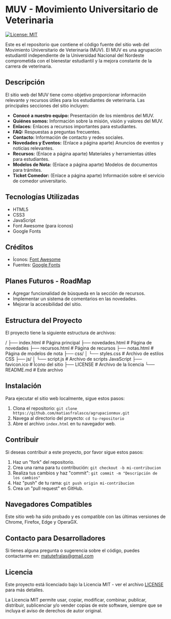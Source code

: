# MUV - Movimiento Universitario de Veterinaria

[![License: MIT](https://img.shields.io/badge/License-MIT-yellow.svg)](https://opensource.org/licenses/MIT)

Este es el repositorio que contiene el código fuente del sitio web del Movimiento Universitario de Veterinaria (MUV). El MUV es una agrupación estudiantil independiente de la Universidad Nacional del Nordeste comprometida con el bienestar estudiantil y la mejora constante de la carrera de veterinaria.

## Descripción

El sitio web del MUV tiene como objetivo proporcionar información relevante y recursos útiles para los estudiantes de veterinaria. Las principales secciones del sitio incluyen:

* **Conocé a nuestro equipo:** Presentación de los miembros del MUV.
* **Quiénes somos:** Información sobre la misión, visión y valores del MUV.
* **Enlaces:** Enlaces a recursos importantes para estudiantes.
* **FAQ:** Respuestas a preguntas frecuentes.
* **Contacto:** Información de contacto y redes sociales.
* **Novedades y Eventos:** (Enlace a página aparte) Anuncios de eventos y noticias relevantes.
* **Recursos:** (Enlace a página aparte) Materiales y herramientas útiles para estudiantes.
* **Modelos de Nota:** (Enlace a página aparte) Modelos de documentos para trámites.
* **Ticket Comedor:** (Enlace a página aparte) Información sobre el servicio de comedor universitario.


## Tecnologías Utilizadas

* HTML5
* CSS3
* JavaScript
* Font Awesome (para íconos)
* Google Fonts

## Créditos

* Íconos: [Font Awesome](https://fontawesome.com/)
* Fuentes: [Google Fonts](https://fonts.google.com/)

## Planes Futuros - RoadMap

* Agregar funcionalidad de búsqueda en la sección de recursos.
* Implementar un sistema de comentarios en las novedades.
* Mejorar la accesibilidad del sitio.

## Estructura del Proyecto

El proyecto tiene la siguiente estructura de archivos:

/
├── index.html          # Página principal
├── novedades.html       # Página de novedades
├── recursos.html        # Página de recursos
├── notas.html          # Página de modelos de nota
├── css/
│   └── styles.css      # Archivo de estilos CSS
├── js/
│   └── script.js       # Archivo de scripts JavaScript
├── favicon.ico         # Ícono del sitio
├── LICENSE             # Archivo de la licencia
└── README.md           # Este archivo

## Instalación

Para ejecutar el sitio web localmente, sigue estos pasos:

1.  Clona el repositorio: `git clone https://github.com/matiasfralasco/agrupacionmuv.git`
2.  Navega al directorio del proyecto: `cd tu-repositorio`
3.  Abre el archivo `index.html` en tu navegador web.

## Contribuir

Si deseas contribuir a este proyecto, por favor sigue estos pasos:

1.  Haz un "fork" del repositorio.
2.  Crea una rama para tu contribución: `git checkout -b mi-contribucion`
3.  Realiza tus cambios y haz "commit": `git commit -m "Descripción de los cambios"`
4.  Haz "push" de tu rama: `git push origin mi-contribucion`
5.  Crea un "pull request" en GitHub.

## Navegadores Compatibles

Este sitio web ha sido probado y es compatible con las últimas versiones de Chrome, Firefox, Edge y OperaGX.

## Contacto para Desarrolladores

Si tienes alguna pregunta o sugerencia sobre el código, puedes contactarme en: [matutefralas@gmail.com](mailto:matutefralas@gmail.com)

## Licencia

Este proyecto está licenciado bajo la Licencia MIT - ver el archivo [LICENSE](LICENSE) para más detalles.

La Licencia MIT permite usar, copiar, modificar, combinar, publicar, distribuir, sublicenciar y/o vender copias de este software, siempre que se incluya el aviso de derechos de autor original.